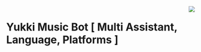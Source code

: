 <img src="https://telegra.ph/file/6400d4d9db01831c4e908.jpg" align="right" />

# Yukki Music Bot [ Multi Assistant, Language, Platforms ]
